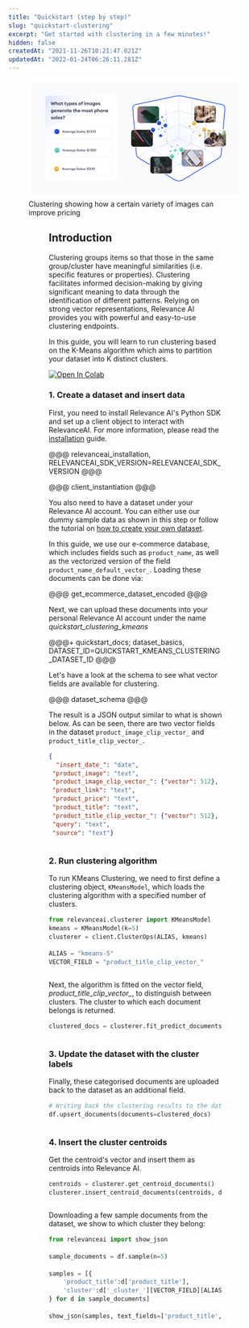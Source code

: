 ```yaml
---
title: "Quickstart (step by step)"
slug: "quickstart-clustering"
excerpt: "Get started with clustering in a few minutes!"
hidden: false
createdAt: "2021-11-26T10:21:47.021Z"
updatedAt: "2022-01-24T06:26:11.281Z"
---
```


<figure>
<img src="https://github.com/RelevanceAI/RelevanceAI-readme-docs/blob/v0.33.2-clustering-feature/docs_template/CLUSTERING_FEATURES/_assets/RelevanceAI_clustering.png?raw=true"  width="450" alt="Clustering effect on pricing" />
<figcaption>Clustering showing how a certain variety of images can improve pricing</figcaption>
<figure>

## Introduction

Clustering groups items so that those in the same group/cluster have meaningful similarities (i.e. specific features or properties). Clustering facilitates informed decision-making by giving significant meaning to data through the identification of different patterns. Relying on strong vector representations, Relevance AI provides you with powerful and easy-to-use clustering endpoints.

In this guide, you will learn to run clustering based on the K-Means algorithm which aims to partition your dataset into K distinct clusters.

[![Open In Colab](https://colab.research.google.com/assets/colab-badge.svg)](https://colab.research.google.com/github/RelevanceAI/RelevanceAI-readme-docs/blob/v0.33.2-clustering-feature/docs/CLUSTERING_FEATURES/Clustering/_notebooks/RelevanceAI-ReadMe-Kmeans-Clustering-Step-by-Step.ipynb)

### 1. Create a dataset and insert data

First, you need to install Relevance AI's Python SDK and set up a client object to interact with RelevanceAI. For more information, please read the [installation](doc:installation) guide.

@@@ relevanceai_installation, RELEVANCEAI_SDK_VERSION=RELEVANCEAI_SDK_VERSION @@@

@@@ client_instantiation @@@

You also need to have a dataset under your Relevance AI account. You can either use our dummy sample data as shown in this step or follow the tutorial on [how to create your own dataset](https://docs.relevance.ai/docs/creating-a-dataset-prerequisites).

In this guide, we use our e-commerce database, which includes fields such as `product_name`, as well as the vectorized version of the field `product_name_default_vector_`. Loading these documents can be done via:

@@@ get_ecommerce_dataset_encoded @@@

Next, we can upload these documents into your personal Relevance AI account under the name *quickstart_clustering_kmeans*

@@@+ quickstart_docs; dataset_basics, DATASET_ID=QUICKSTART_KMEANS_CLUSTERING_DATASET_ID @@@

Let's have a look at the schema to see what vector fields are available for clustering.

@@@ dataset_schema @@@

The result is a JSON output similar to what is shown below. As can be seen, there are two vector fields in the dataset `product_image_clip_vector_` and `product_title_clip_vector_`.

```json JSON
{
  "insert_date_": "date",
 "product_image": "text",
 "product_image_clip_vector_": {"vector": 512},
 "product_link": "text",
 "product_price": "text",
 "product_title": "text",
 "product_title_clip_vector_": {"vector": 512},
 "query": "text",
 "source": "text"}
```
```json
```

### 2. Run clustering algorithm

To run KMeans Clustering, we need to first define a clustering object, `KMeansModel`, which loads the clustering algorithm with a specified number of clusters.

```python Python (SDK)
from relevanceai.clusterer import KMeansModel
kmeans = KMeansModel(k=5)
clusterer = client.ClusterOps(ALIAS, kmeans)

ALIAS = "kmeans-5"
VECTOR_FIELD = "product_title_clip_vector_"

```
```python
```

Next, the algorithm is fitted on the vector field, *product_title_clip_vector_*, to distinguish between clusters. The cluster to which each document belongs is returned.

```python Python (SDK)
clustered_docs = clusterer.fit_predict_documents(vector_fields = [], documents = documents,inplace=False)

```
```python
```

### 3. Update the dataset with the cluster labels

Finally, these categorised documents are uploaded back to the dataset as an additional field.
```python Python (SDK)
# Writing back the clustering results to the dataset
df.upsert_documents(documents=clustered_docs)

```
```python
```
### 4. Insert the cluster centroids

Get the centroid's vector and insert them as centroids into Relevance AI.

```python Python (SDK)
centroids = clusterer.get_centroid_documents()
clusterer.insert_centroid_documents(centroids, df)

```
```python
```

Downloading a few sample documents from the dataset, we show to which cluster they belong:

```python Python (SDK)
from relevanceai import show_json

sample_documents = df.sample(n=5)

samples = [{
    'product_title':d['product_title'],
    'cluster':d['_cluster_'][VECTOR_FIELD][ALIAS]
} for d in sample_documents]

show_json(samples, text_fields=['product_title', 'cluster'])

```
```python
```